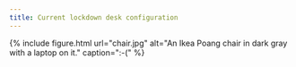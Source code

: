 ```yaml
---
title: Current lockdown desk configuration
---
```


{% include figure.html url="chair.jpg" alt="An Ikea Poang chair in dark gray with a laptop on it." caption=":-(" %}